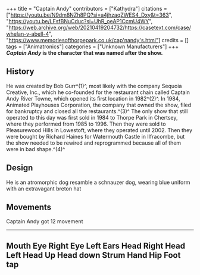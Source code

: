 +++
title = "Captain Andy"
contributors = ["Kathydra"]
citations = ["https://youtu.be/N9dm8NZh8PQ?si=a4jhzaqZWES4_Dxy&t=363", "https://youtu.be/LFsfBNuCduc?si=UhR_oeAP1CcmU4WY", "https://web.archive.org/web/20210419204732/https://casetext.com/case/whelan-v-abell-4", "https://www.memoriesofthorpepark.co.uk/cap'nandy's.html"]
credits = []
tags = ["Animatronics"]
categories = ["Unknown Manufacturers"]
+++
***Captain Andy* is the character that was named after the show.**

## History

He was created by Bob Gurr^(1)^, most likely with the company Sequoia Creative, Inc., which he co-founded for the restaurant chain called Captain Andy River Towne, which opened its first location in 1982^(2)^.
In 1984, Animated Playhouses Corporation, the company that owned the show, filed for bankruptcy and closed all the restaurants.^(3)^
The only show that still operated to this day was first sold in 1984 to Thorpe Park in Chertsey, where they performed from 1985 to 1996. Then they were sold to Pleasurewood Hills in Lowestoft, where they operated until 2002. Then they were bought by Richard Haines for Watermouth Castle in Ilfracombe, but the show needed to be rewired and reprogrammed because all of them were in bad shape.^(4)^

## Design

He is an atromorphic dog resamble a schnauzer dog, wearing blue uniform with an extravagant breton hat

## Movements

Captain Andy got 12 movement

  ------------
  Mouth
  Eye Right
  Eye Left
  Ears
  Head Right
  Head Left
  Head Up
  Head down
  Strum
  Hand
  Hip
  Foot tap
  ------------

